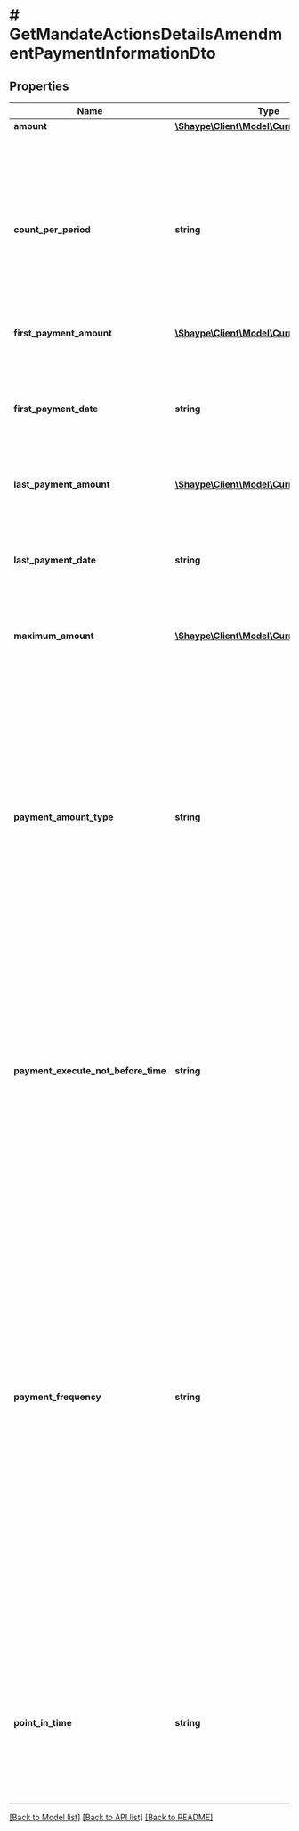 # # GetMandateActionsDetailsAmendmentPaymentInformationDto

## Properties

Name | Type | Description | Notes
------------ | ------------- | ------------- | -------------
**amount** | [**\Shaype\Client\Model\CurrencyAmountDto**](CurrencyAmountDto.md) |  | [optional]
**count_per_period** | **string** | Qualifies the frequency in terms of the number of instructions to be created and processed during the specified period. If this property is set to &#39;0&#39; it means that the count per period has been cleared on the mandate. | [optional]
**first_payment_amount** | [**\Shaype\Client\Model\CurrencyAmountDto**](CurrencyAmountDto.md) |  | [optional]
**first_payment_date** | **string** | Date of the first payment predefined in mandate. If this property is set to &#39;1000-01-01&#39; it means that the first payment date has been cleared on the mandate. | [optional]
**last_payment_amount** | [**\Shaype\Client\Model\CurrencyAmountDto**](CurrencyAmountDto.md) |  | [optional]
**last_payment_date** | **string** | Date of the last payment predefined in mandate. If this property is set to &#39;1000-01-01&#39; it means that the last payment date has been cleared on the mandate. | [optional]
**maximum_amount** | [**\Shaype\Client\Model\CurrencyAmountDto**](CurrencyAmountDto.md) |  | [optional]
**payment_amount_type** | **string** | Identifies the mandate payment arrangement. If this property is set to &#39;ZZZZ&#39; it means that the payment amount type has been cleared on the mandate. * **BALLOON**: Payment amount is fixed with large final payment amount. * **FIXED**: Payment amount is fixed. * **USAGE_BASED**: Payment amount is based on usage. * **VARIABLE**: Payment amount is variable. | [optional]
**payment_execute_not_before_time** | **string** | Indicates that each execution of the mandate payment should not occur before a given time of that execution day. If this property is set to &#39;-&#39; it means that the time has been cleared on the mandate. | [optional]
**payment_frequency** | **string** | Regularity with which instructions are to be created and processed. * **ADHOC**: Event takes place on request or as necessary. * **DAILY**: Event takes place every day. * **FORTNIGHTLY**: Event takes place every two weeks. * **INTRA_DAY**: Event takes place several times a day. * **SEMI_ANNUAL**: Event takes place every six months or two times a year. * **MONTHLY**: Event takes place every month or once a month. * **QUARTERLY**: Event takes place every three months or four times a year. * **WEEKLY**: Event takes place once a week. * **ANNUAL**: Event takes place every year or once a year. | [optional]
**point_in_time** | **string** | Qualifies the frequency in terms of an exact point in time or moment within the specified period. If this property is set to &#39;00&#39; it means that the point in time has been cleared on the mandate. | [optional]

[[Back to Model list]](../../README.md#models) [[Back to API list]](../../README.md#endpoints) [[Back to README]](../../README.md)
